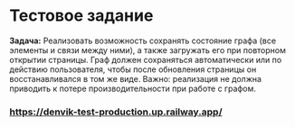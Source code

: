 # Тестовое задание

**Задача:**
Реализовать возможность сохранять состояние графа (все элементы и связи между ними), а также загружать его при повторном открытии страницы. Граф должен сохраняться автоматически или по действию пользователя, чтобы после обновления страницы он восстанавливался в том же виде.
Важно: реализация не должна приводить к потере производительности при работе с графом.


### https://denvik-test-production.up.railway.app/